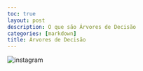 ```yaml
---
toc: true
layout: post
description: O que são Árvores de Decisão
categories: [markdown]
title: Árvores de Decisão
---
```


![instagram](CQtxxpuLJOe)
